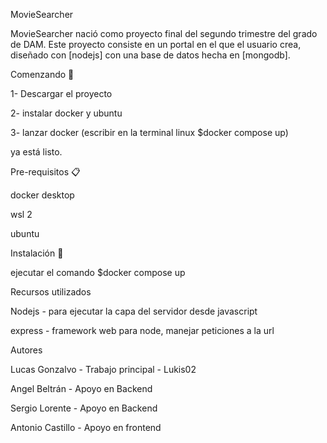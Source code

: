 MovieSearcher


MovieSearcher nació como proyecto final del segundo trimestre del grado de DAM. Este proyecto consiste en un portal en el que el usuario crea, diseñado con [nodejs] con una base de datos hecha en [mongodb].

Comenzando 🚀


1- Descargar el proyecto

2- instalar docker y ubuntu

3- lanzar docker (escribir en la terminal linux $docker compose up)


ya está listo.



Pre-requisitos 📋


docker desktop

wsl 2

ubuntu





Instalación 🔧


ejecutar el comando $docker compose up

Recursos utilizados

Nodejs - para ejecutar la capa del servidor desde javascript

express - framework web para node, manejar peticiones a la url

Autores

Lucas Gonzalvo - Trabajo principal - Lukis02

Angel Beltrán - Apoyo en Backend

Sergio Lorente - Apoyo en Backend

Antonio Castillo - Apoyo en frontend
